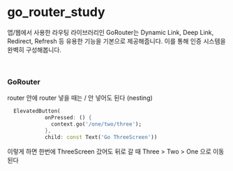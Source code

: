 # go_router_study

앱/웹에서 사용한 라우팅 라이브러리인 GoRouter는 Dynamic Link, Deep Link, Redirect, Refresh 등 유용한 기능을 기본으로 제공해줍니다. 이를 통해 인증 시스템을 완벽히 구성해봅니다.

&nbsp;

### GoRouter

router 안에 router 넣을 때는 / 안 넣어도 된다 (nesting)

```dart
  ElevatedButton(
            onPressed: () {
              context.go('/one/two/three');
            },
            child: const Text('Go ThreeScreen'))
```

이렇게 하면 한번에 ThreeScreen 갔어도 뒤로 갈 때 Three > Two > One 으로 이동된다
